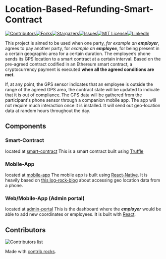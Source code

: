 # Location-Based-Refunding-Smart-Contract

[![Contributors][contributors-shield]][contributors-url][![Forks][forks-shield]][forks-url][![Stargazers][stars-shield]][stars-url][![Issues][issues-shield]][issues-url][![MIT License][license-shield]][license-url][![LinkedIn][linkedin-shield]][linkedin-url]

This project is aimed to be used when one party, *for example an **employer***, agrees to pay another party, for *example an **employee***, for being present in a certain geographic area for a certain duration. The employee’s phone sends its GPS location to a smart contract at a certain interval. Based on the pre-agreed contract codified in an Ethereum smart contract, a cryptocurrency payment is executed **when all the agreed conditions are met**.  

If, at any point, the GPS sensor indicates that an employee is outside the range of the agreed GPS area, the contract state will be updated to indicate that it is out of compliance. The GPS data will be gathered from the participant's phone sensor through a companion mobile app. The app will not require much interaction once it is installed. It will send out geo-location data at random hours throughout the day.

## Components

### Smart-Contract

located at [smart-contract][smart-contract-folder]
This is a smart contract built using [Truffle][truffle-github]

### Mobile-App

located at [mobile-app][mobile-folder]
The mobile app is built using [React-Native][react-native]. It is heavily based on [this log-rock-blog][log-rock-blog] about accessing geo location data from a phone.

### Web/Mobile-App (Admin portal)

located at [admin-portal][web-folder]
This is the  dashboard where the ***employer*** would be able to add new coordinates or employees. It is built with [React][react].

## Contributors

![Contributors list](https://contrib.rocks/image?repo=Hen0k/Location-Based-Refunding-Smart-Contract)

Made with [contrib.rocks](https://contrib.rocks).
<!-- MARKDOWN LINKS & IMAGES -->
<!-- https://www.markdownguide.org/basic-syntax/#reference-style-links -->
[contributors-shield]: https://img.shields.io/github/contributors/Hen0k/Location-Based-Refunding-Smart-Contract.svg?style=for-the-badge
[contributors-url]: https://github.com/Hen0k/Location-Based-Refunding-Smart-Contract/graphs/contributors
[forks-shield]: https://img.shields.io/github/forks/Hen0k/Location-Based-Refunding-Smart-Contract.svg?style=for-the-badge
[forks-url]: https://github.com/Hen0k/Location-Based-Refunding-Smart-Contract/network/members
[stars-shield]: https://img.shields.io/github/stars/Hen0k/Location-Based-Refunding-Smart-Contract.svg?style=for-the-badge
[stars-url]: https://github.com/Hen0k/Location-Based-Refunding-Smart-Contract/stargazers
[issues-shield]: https://img.shields.io/github/issues/Hen0k/Location-Based-Refunding-Smart-Contract.svg?style=for-the-badge
[issues-url]: https://github.com/Hen0k/Location-Based-Refunding-Smart-Contract/issues
[license-shield]: https://img.shields.io/github/license/Hen0k/Location-Based-Refunding-Smart-Contract.svg?style=for-the-badge
[license-url]: https://github.com/Hen0k/Location-Based-Refunding-Smart-Contract/blob/master/LICENSE.txt
[linkedin-shield]: https://img.shields.io/badge/-LinkedIn-black.svg?style=for-the-badge&logo=linkedin&colorB=555
[linkedin-url]: https://www.linkedin.com/in/henok-tilaye-b18840151/
[smart-contract-folder]: https://github.com/Hen0k/Location-Based-Refunding-Smart-Contract/tree/main/smart-contract
[mobile-folder]: https://github.com/Hen0k/Location-Based-Refunding-Smart-Contract/tree/main/payment-mobile-app/PaymentMobiledApp
[web-folder]: https://github.com/Hen0k/Location-Based-Refunding-Smart-Contract/tree/main/admin-portal
[truffle-github]: https://github.com/trufflesuite/truffle
[react-native]: https://reactnative.dev
[react]: https://reactjs.org/
[log-rock-blog]: https://blog.logrocket.com/react-native-geolocation-a-complete-tutorial
